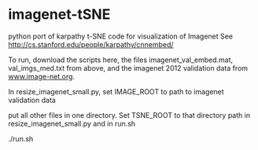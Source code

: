 # imagenet-tSNE
python port of karpathy t-SNE code for visualization of Imagenet
See http://cs.stanford.edu/people/karpathy/cnnembed/

To run, download the scripts here, the files imagenet_val_embed.mat, val_imgs_med.txt from above, and the imagenet 2012 validation data from www.image-net.org. 

In resize_imagenet_small.py, set IMAGE_ROOT to path to imagenet validation data

put all other files in one directory. Set TSNE_ROOT to that directory path in resize_imagenet_small.py and in run.sh

./run.sh

